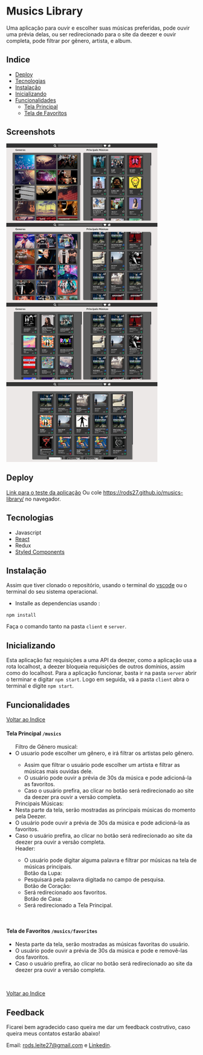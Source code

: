 
# Musics Library

Uma aplicação para ouvir e escolher suas músicas preferidas, pode ouvir uma prévia delas, ou ser redirecionado para o site da deezer e ouvir completa, pode filtrar por gênero, artista, e album.

## Indice
* [Deploy](#deploy)
* [Tecnologias](#tecnologias)
* [Instalação](#instalação)
* [Inicializando](#Inicializando)
* [Funcionalidades](#funcionalidades)
  * [Tela Principal](#telaprincipal---musics)
  * [Tela de Favoritos](#teladefavoritos---musics---favorites)

## Screenshots

<img align="left" src="public/img/1.jpg" width="400" />

<img align="center" src="public/img/2.jpg" width="400" />

<img align="left" src="public/img/3.jpg" width="400" />

<img align="center" src="public/img/4.jpg" width="400" />

## Deploy
<a href=https://rods27.github.io/musics-library/ target="blank">Link para o teste da aplicação</a>
Ou cole https://rods27.github.io/musics-library/ no navegador.

## Tecnologias
<ul>
  <li>Javascript</li>
  <li><a href="https://reactjs.org">React</a></li>
  <li>Redux</li>
  <li><a href="https://styled-components.com/">Styled Components</a></li>
</ul>

## Instalação
Assim que tiver clonado o repositório, usando o terminal do [vscode](https://code.visualstudio.com/) ou o terminal do seu sistema operacional.
- Installe as dependencias usando :
```
npm install
```
Faça o comando tanto na pasta ```client``` e ```server```.

## Inicializando
Esta aplicação faz requisições a uma API da deezer, como a aplicação usa a rota localhost, a deezer bloqueia requisições de outros domínios, assim como do localhost.
Para a aplicação funcionar, basta ir na pasta ```server``` abrir o terminar e digitar ```npm start```.
Logo em seguida, vá a pasta ```client``` abra o terminal e digite ```npm start```.


## Funcionalidades
[Voltar ao Indice](#indice)
#### Tela Principal ```/musics``` 
  <ul>
    Filtro de Gênero musical:
    <li>O usuario pode escolher um gênero, e irá filtrar os artistas pelo gênero.</li>
    <ul>
      <li>Assim que filtrar o usuário pode escolher um artista e filtrar as músicas mais ouvidas dele.</li>
      <li>O usuário pode ouvir a prévia de 30s da música e pode adicioná-la as favoritos.</li>
      <li>Caso o usuário prefira, ao clicar no botão será redirecionado ao site da deezer pra ouvir a versão completa.</li>
    </ul>
    Principais Músicas:
    <li>Nesta parte da tela, serão mostradas as principais músicas do momento pela Deezer.</li>
    <li>O usuário pode ouvir a prévia de 30s da música e pode adicioná-la as favoritos.</li>
    <li>Caso o usuário prefira, ao clicar no botão será redirecionado ao site da deezer pra ouvir a versão completa.</li>
    Header:
    <ul>
      <li>O usuário pode digitar alguma palavra e filtrar por músicas na tela de músicas principais.</li>
      Botão da Lupa:
      <li>Pesquisará pela palavra digitada no campo de pesquisa.</li>
      Botão de Coração:
      <li>Será redirecionado aos favoritos.</li>
      Botão de Casa:
      <li>Será redirecionado a Tela Principal.</li>
    </ul>
  </ul><br>
  
 #### Tela de Favoritos  ```/musics/favorites```
  <ul>
    <li>Nesta parte da tela, serão mostradas as músicas favoritas do usuário.</li>
    <li>O usuário pode ouvir a prévia de 30s da música e pode e removê-las dos favoritos.</li>
    <li>Caso o usuário prefira, ao clicar no botão será redirecionado ao site da deezer pra ouvir a versão completa.</li>
  </ul><br>
  
 [Voltar ao Indice](#indice)
## Feedback 

Ficarei bem agradecido caso queira me dar um feedback costrutivo, caso queira meus contatos estarão abaixo!

Email: rods.leite27@gmail.com e <a href="https://linkedin.com/in/rodrigoleite27">Linkedin</a>.
